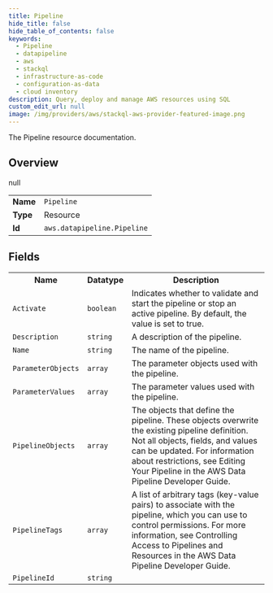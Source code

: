 ```yaml
---
title: Pipeline
hide_title: false
hide_table_of_contents: false
keywords:
  - Pipeline
  - datapipeline
  - aws
  - stackql
  - infrastructure-as-code
  - configuration-as-data
  - cloud inventory
description: Query, deploy and manage AWS resources using SQL
custom_edit_url: null
image: /img/providers/aws/stackql-aws-provider-featured-image.png
---
```

The Pipeline resource documentation.

## Overview
<table><tbody>
<tr><td><b>Name</b></td><td><code>Pipeline</code></td></tr>
<tr><td><b>Type</b></td><td>Resource</td></tr>
null
<tr><td><b>Id</b></td><td><code>aws.datapipeline.Pipeline</code></td></tr>
</tbody></table>

## Fields
<table><tbody>
<tr><th>Name</th><th>Datatype</th><th>Description</th></tr>
<tr><td><code>Activate</code></td><td><code>boolean</code></td><td>Indicates whether to validate and start the pipeline or stop an active pipeline. By default, the value is set to true.</td></tr><tr><td><code>Description</code></td><td><code>string</code></td><td>A description of the pipeline.</td></tr><tr><td><code>Name</code></td><td><code>string</code></td><td>The name of the pipeline.</td></tr><tr><td><code>ParameterObjects</code></td><td><code>array</code></td><td>The parameter objects used with the pipeline.</td></tr><tr><td><code>ParameterValues</code></td><td><code>array</code></td><td>The parameter values used with the pipeline.</td></tr><tr><td><code>PipelineObjects</code></td><td><code>array</code></td><td>The objects that define the pipeline. These objects overwrite the existing pipeline definition. Not all objects, fields, and values can be updated. For information about restrictions, see Editing Your Pipeline in the AWS Data Pipeline Developer Guide.</td></tr><tr><td><code>PipelineTags</code></td><td><code>array</code></td><td>A list of arbitrary tags (key-value pairs) to associate with the pipeline, which you can use to control permissions. For more information, see Controlling Access to Pipelines and Resources in the AWS Data Pipeline Developer Guide.</td></tr><tr><td><code>PipelineId</code></td><td><code>string</code></td><td></td></tr>
</tbody></table>
